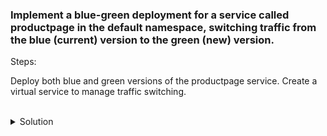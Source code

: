 
### Implement a blue-green deployment for a service called productpage in the default namespace, switching traffic from the blue (current) version to the green (new) version.

Steps:

Deploy both blue and green versions of the productpage service.
Create a virtual service to manage traffic switching.

<br>
<details><summary>Solution</summary>
<br>

Step 1 :
```plain 
kubectl apply -f productpage-blue-green.yaml
```{{}}

Step 2 :
```plain 
apiVersion: networking.istio.io/v1alpha3
kind: VirtualService
metadata:
  name: productpage
  namespace: default
spec:
  hosts:
  - productpage
  http:
  - route:
    - destination:
        host: productpage
        subset: blue
      weight: 100
    - destination:
        host: productpage
        subset: green
      weight: 0
```{{}}

Step 3 :
```
kubectl apply -f productpage-virtualservice.yaml
```{{}}
</details>